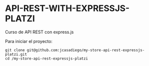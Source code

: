 # API-REST-WITH-EXPRESSJS-PLATZI
Curso de API REST con express.js 

Para iniciar el proyecto:
 
 ```
git clone git@github.com:jcasadiego/my-store-api-rest-expressjs-platzi.git
cd /my-store-api-rest-expressjs-platzi

 ```